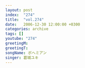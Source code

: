 ```yaml
---
layout: post
index:  "274"
title:  "vol.274"
date:   2006-12-30 12:00:00 +0300
categories: archive
tags: []
youtube: "274"
greetingM: 
greetingT: 
songName: ボヘミアン
singer: 葛城ユキ
---
```

